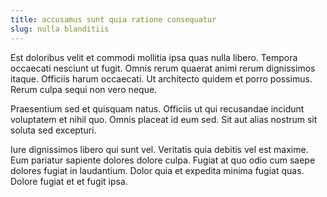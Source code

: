```yaml
---
title: accusamus sunt quia ratione consequatur
slug: nulla blanditiis
---
```


Est doloribus velit et commodi mollitia ipsa quas nulla libero. Tempora occaecati nesciunt ut fugit. Omnis rerum quaerat animi rerum dignissimos itaque. Officiis harum occaecati. Ut architecto quidem et porro possimus. Rerum culpa sequi non vero neque.

Praesentium sed et quisquam natus. Officiis ut qui recusandae incidunt voluptatem et nihil quo. Omnis placeat id eum sed. Sit aut alias nostrum sit soluta sed excepturi.

Iure dignissimos libero qui sunt vel. Veritatis quia debitis vel est maxime. Eum pariatur sapiente dolores dolore culpa. Fugiat at quo odio cum saepe dolores fugiat in laudantium. Dolor quia et expedita minima fugiat quas. Dolore fugiat et et fugit ipsa.
